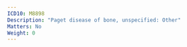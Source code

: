 ```yaml
---
ICD10: M8898
Description: "Paget disease of bone, unspecified: Other"
Matters: No
Weight: 0
---
```

